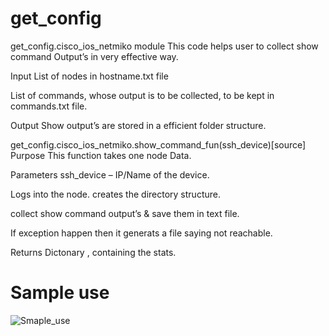 # get_config
get_config.cisco_ios_netmiko module
This code helps user to collect show command Output’s in very effective way.

Input
List of nodes in hostname.txt file

List of commands, whose output is to be collected, to be kept in commands.txt file.

Output
Show output’s are stored in a efficient folder structure.

get_config.cisco_ios_netmiko.show_command_fun(ssh_device)[source]
Purpose
This function takes one node Data.

Parameters
ssh_device – IP/Name of the device.

Logs into the node.
creates the directory structure.

collect show command output’s & save them in text file.

If exception happen then it generats a file saying not reachable.

Returns
Dictonary , containing the stats.

# Sample use
![Smaple_use](https://user-images.githubusercontent.com/61518346/145091364-3d8004bd-059c-4281-a4f2-dd4b5adfdebd.png?raw=true)
